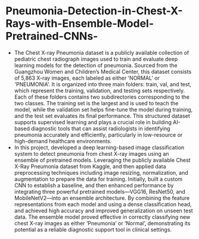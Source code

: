 # Pneumonia-Detection-in-Chest-X-Rays-with-Ensemble-Model-Pretrained-CNNs-
- The Chest X-ray Pneumonia dataset is a publicly available collection of pediatric chest radiograph images used to train and evaluate deep learning models for the detection of pneumonia. Sourced from the Guangzhou Women and Children’s Medical Center, this dataset consists of 5,863 X-ray images, each labeled as either 'NORMAL' or 'PNEUMONIA'. It is organized into three main folders: train, val, and test, which represent the training, validation, and testing sets respectively. Each of these folders contains two subdirectories corresponding to the two classes. The training set is the largest and is used to teach the model, while the validation set helps fine-tune the model during training, and the test set evaluates its final performance. This structured dataset supports supervised learning and plays a crucial role in building AI-based diagnostic tools that can assist radiologists in identifying pneumonia accurately and efficiently, particularly in low-resource or high-demand healthcare environments.
- In this project, developed a deep learning-based image classification system to detect pneumonia from chest X-ray images using an ensemble of pretrained models. Leveraging the publicly available Chest X-Ray Pneumonia dataset from Kaggle, and then applied data preprocessing techniques including image resizing, normalization, and augmentation to prepare the data for training. Initially, built a custom CNN to establish a baseline, and then enhanced performance by integrating three powerful pretrained models—VGG16, ResNet50, and MobileNetV2—into an ensemble architecture. By combining the feature representations from each model and using a dense classification head, and achieved high accuracy and improved generalization on unseen test data. The ensemble model proved effective in correctly classifying new chest X-ray images as either ‘Pneumonia’ or ‘Normal’, demonstrating its potential as a reliable diagnostic support tool in clinical settings.
